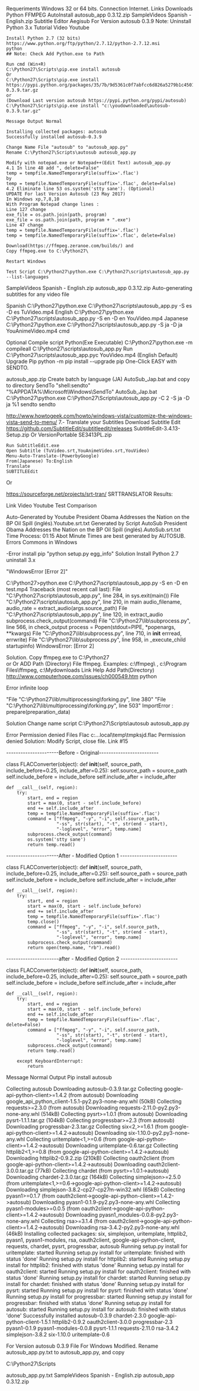 Requeriments
Windows 32 or 64 bits.
Connection Internet.
Links Downloads
Python
FFMPEG
AutoInstall autosub_app 0.3.12.zip
SampleVideos Spanish - English.zip
Subtitle Editor Aegisub
For Version autosub 0.3.9
Note: Uninstall Python 3.x
Tutorial Video Youtube

    Install Python 2.7 (32 bits)
    https://www.python.org/ftp/python/2.7.12/python-2.7.12.msi
    python
    ## Note: Check Add Python.exe to Path

    Run cmd (Win+R)
    C:\Python27\Scripts\pip.exe install autosub
    Or
    C:\Python27\Scripts\pip.exe install https://pypi.python.org/packages/35/7b/9d5361c0f7abfcc6d826a5279b1c4501f7616505629f6c54857587ec6e37/autosub-0.3.9.tar.gz
    or
    (Download Last version autosub https://pypi.python.org/pypi/autosub)
    C:\Python27\Scripts\pip.exe install "c:\youdownloaded\autosub-0.3.9.tar.gz"

    Message Output Normal

    Installing collected packages: autosub
    Successfully installed autosub-0.3.9

    Change Name File "autosub" to "autosub_app.py"
    Rename C:\Python27\Scripts\autosub autosub_app.py

    Modify with notepad.exe or Notepad++(Edit Text) autosub_app.py
    4.1 In line 48 add ", delete=False"
    temp = tempfile.NamedTemporaryFile(suffix='.flac')
    by
    temp = tempfile.NamedTemporaryFile(suffix='.flac', delete=False)
    4.2 Eliminate line 53 os.system('stty sane'). (Optional)
    UPDATE For last Version Autosub (23 May 2017)
    In Windows xp,7,8,10
    With Program Notepad change lines :
    Line 127 change
    exe_file = os.path.join(path, program)
    exe_file = os.path.join(path, program + ".exe")
    Line 47 change
    temp = tempfile.NamedTemporaryFile(suffix='.flac')
    temp = tempfile.NamedTemporaryFile(suffix='.flac', delete=False)

    Download(https://ffmpeg.zeranoe.com/builds/) and
    Copy ffmpeg.exe to C:\Python27\

    Restart Windows

    Test Script C:\Python27\python.exe C:\Python27\scripts\autosub_app.py --list-languages

SampleVideos Spanish - English.zip
autosub_app 0.3.12.zip
Auto-generating subtitles for any video file

Spanish
C:\Python27\python.exe C:\Python27\scripts\autosub_app.py -S es -D es TuVideo.mp4
English
C:\Python27\python.exe C:\Python27\scripts\autosub_app.py -S en -D en YouVideo.mp4
Japanese
C:\Python27\python.exe C:\Python27\scripts\autosub_app.py -S ja -D ja YouAnimeVideo.mp4
cmd

Optional
Compile script Python(Exe Executable)
C:\Python27\python.exe -m compileall C:\Python27\scripts\autosub_app.py
Run
C:\Python27\scripts\autosub_app.pyc YouVideo.mp4 (English Default)
Upgrade Pip
python -m pip install --upgrade pip
One-Click EASY with SENDTO.

autosub_app.zip
Create batch by language (JA) AutoSub_Jap.bat and copy to directory SendTo
"shell:sendto"
"%APPDATA%\Microsoft\Windows\SendTo"
AutoSub_Jap.bat
C:\Python27\python.exe C:\Python27\Scripts\autosub_app.py -C 2 -S ja -D ja %1
sendto
sendto

http://www.howtogeek.com/howto/windows-vista/customize-the-windows-vista-send-to-menu/
7.- Translate your Subtitles
Download Subtitle Edit https://github.com/SubtitleEdit/subtitleedit/releases
SubtitleEdit-3.4.13-Setup.zip Or VersionPortable SE3413PL.zip

    Run SubtitleEdit.exe
    Open Subtitle (TuVideo.srt,YouAnimeVideo.srt,YouVideo)
    Menu-Auto-Translate-(PowerbyGoogle)
    From(Japanese) To:English
    Translate
    SUBTITLEEdit

Or

https://sourceforge.net/projects/srt-tran/
SRTTRANSLATOR
Results:

Link Video Youtube Test
Comparison

Auto-Generated by Youtube
President Obama Addresses the Nation on the BP Oil Spill (inglés).Youtube.srt.txt
Generated by Script AutoSub
President Obama Addresses the Nation on the BP Oil Spill (inglés).AutoSub.srt.txt
Time Process: 01:15 Abot Minute
Times are best generated by AUTOSUB.
Errors Commons in Windows

-Error install pip
"python setup.py egg_info"
Solution
Install Python 2.7 uninstall 3.x

"WindowsError [Error 2]"

C:\Python27>python.exe C:\Python27\scripts\autosub_app.py -S en -D en test.mp4
Traceback (most recent call last):
  File "C:\Python27\scripts\autosub_app.py", line 284, in <module>
    sys.exit(main())
  File "C:\Python27\scripts\autosub_app.py", line 210, in main
    audio_filename, audio_rate = extract_audio(args.source_path)
  File "C:\Python27\scripts\autosub_app.py", line 120, in extract_audio
    subprocess.check_output(command)
  File "C:\Python27\lib\subprocess.py", line 566, in check_output
    process = Popen(stdout=PIPE, *popenargs, **kwargs)
  File "C:\Python27\lib\subprocess.py", line 710, in __init__
    errread, errwrite)
  File "C:\Python27\lib\subprocess.py", line 958, in _execute_child
    startupinfo)
WindowsError: [Error 2]

Solution.
Copy ffmpeg.exe to C:\Python27\
or
Or ADD Path (Directory) File ffmpeg.
Examples: c:\ffmpeg\ , c:\Program Files\ffmpeg, c:\Mydownloads
Link Help Add Path(Directory)
http://www.computerhope.com/issues/ch000549.htm
python

Error infinite loop

"File "C:\Python27\lib\multiprocessing\forking.py", line 380"
"File "C:\Python27\lib\multiprocessing\forking.py", line 503"
ImportError : prepare(preparation_data)

Solution
Change name script C:\Python27\Scripts\autosub autosub_app.py

Error Permission denied Files Flac
c:...local\temp\tmpksjd.flac Permission denied
Solution:
Modify Script, close file. Link
#15

----------------------Before - Original-------------------------

class FLACConverter(object):
    def __init__(self, source_path, include_before=0.25, include_after=0.25):
        self.source_path = source_path
        self.include_before = include_before
        self.include_after = include_after

    def __call__(self, region):
        try:
            start, end = region
            start = max(0, start - self.include_before)
            end += self.include_after
            temp = tempfile.NamedTemporaryFile(suffix='.flac')
            command = ["ffmpeg", "-y", "-i", self.source_path,
                       "-ss", str(start), "-t", str(end - start),
                       "-loglevel", "error", temp.name]
            subprocess.check_output(command)
            os.system('stty sane')
            return temp.read()

----------------------After - Modified Option 1 ------------------------

class FLACConverter(object):
    def __init__(self, source_path, include_before=0.25, include_after=0.25):
        self.source_path = source_path
        self.include_before = include_before
        self.include_after = include_after

    def __call__(self, region):
        try:
            start, end = region
            start = max(0, start - self.include_before)
            end += self.include_after
            temp = tempfile.NamedTemporaryFile(suffix='.flac')      
            temp.close()
            command = ["ffmpeg", "-y", "-i", self.source_path,
                       "-ss", str(start), "-t", str(end - start),
                       "-loglevel", "error", temp.name]
            subprocess.check_output(command)
            return open(temp.name, "rb").read()

----------------------after - Modified Option 2 ------------------------

class FLACConverter(object):
    def __init__(self, source_path, include_before=0.25, include_after=0.25):
        self.source_path = source_path
        self.include_before = include_before
        self.include_after = include_after

    def __call__(self, region):
        try:
            start, end = region
            start = max(0, start - self.include_before)
            end += self.include_after
            temp = tempfile.NamedTemporaryFile(suffix='.flac', delete=False)
            command = ["ffmpeg", "-y", "-i", self.source_path,
                       "-ss", str(start), "-t", str(end - start),
                       "-loglevel", "error", temp.name]
            subprocess.check_output(command)
            return temp.read()

        except KeyboardInterrupt:
            return

Message Normal Output Pip install autosub

Collecting autosub
  Downloading autosub-0.3.9.tar.gz
Collecting google-api-python-client>=1.4.2 (from autosub)
  Downloading google_api_python_client-1.5.1-py2.py3-none-any.whl (50kB)
Collecting requests>=2.3.0 (from autosub)
  Downloading requests-2.11.0-py2.py3-none-any.whl (514kB)
Collecting pysrt>=1.0.1 (from autosub)
  Downloading pysrt-1.1.1.tar.gz (104kB)
Collecting progressbar>=2.3 (from autosub)
  Downloading progressbar-2.3.tar.gz
Collecting six<2,>=1.6.1 (from google-api-python-client>=1.4.2->autosub)
  Downloading six-1.10.0-py2.py3-none-any.whl
Collecting uritemplate<1,>=0.6 (from google-api-python-client>=1.4.2->autosub)
  Downloading uritemplate-0.6.tar.gz
Collecting httplib2<1,>=0.8 (from google-api-python-client>=1.4.2->autosub)
  Downloading httplib2-0.9.2.zip (210kB)
Collecting oauth2client (from google-api-python-client>=1.4.2->autosub)
  Downloading oauth2client-3.0.0.tar.gz (77kB)
Collecting chardet (from pysrt>=1.0.1->autosub)
  Downloading chardet-2.3.0.tar.gz (164kB)
Collecting simplejson>=2.5.0 (from uritemplate<1,>=0.6->google-api-python-client>=1.4.2->autosub)
  Downloading simplejson-3.8.2-cp27-cp27m-win32.whl (65kB)
Collecting pyasn1>=0.1.7 (from oauth2client->google-api-python-client>=1.4.2->autosub)
  Downloading pyasn1-0.1.9-py2.py3-none-any.whl
Collecting pyasn1-modules>=0.0.5 (from oauth2client->google-api-python-client>=1.4.2->autosub)
  Downloading pyasn1_modules-0.0.8-py2.py3-none-any.whl
Collecting rsa>=3.1.4 (from oauth2client->google-api-python-client>=1.4.2->autosub)
  Downloading rsa-3.4.2-py2.py3-none-any.whl (46kB)
Installing collected packages: six, simplejson, uritemplate, httplib2, pyasn1, pyasn1-modules, rsa, oauth2client, google-api-python-client, requests, chardet, pysrt, progressbar, autosub
  Running setup.py install for uritemplate: started
    Running setup.py install for uritemplate: finished with status 'done'
  Running setup.py install for httplib2: started
    Running setup.py install for httplib2: finished with status 'done'
  Running setup.py install for oauth2client: started
    Running setup.py install for oauth2client: finished with status 'done'
  Running setup.py install for chardet: started
    Running setup.py install for chardet: finished with status 'done'
  Running setup.py install for pysrt: started
    Running setup.py install for pysrt: finished with status 'done'
  Running setup.py install for progressbar: started
    Running setup.py install for progressbar: finished with status 'done'
  Running setup.py install for autosub: started
    Running setup.py install for autosub: finished with status 'done'
Successfully installed autosub-0.3.9 chardet-2.3.0 google-api-python-client-1.5.1 httplib2-0.9.2 oauth2client-3.0.0 progressbar-2.3 pyasn1-0.1.9 pyasn1-modules-0.0.8 pysrt-1.1.1 requests-2.11.0 rsa-3.4.2 simplejson-3.8.2 six-1.10.0 uritemplate-0.6


For Version autosub 0.3.9
File For Windows Modified. Rename autosub_app.py.txt to autosub_app.py, and copy

C:\Python27\Scripts

autosub_app.py.txt
SampleVideos Spanish - English.zip
autosub_app 0.3.12.zip

